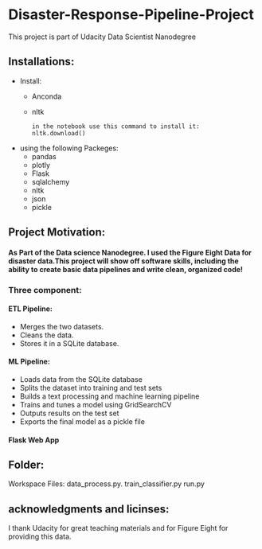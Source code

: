 # Disaster-Response-Pipeline-Project
This project is part of Udacity Data Scientist Nanodegree 

## Installations:
  - Install:
    - Anconda
    - nltk
    
          in the notebook use this command to install it:
          nltk.download()
        
    
    
  - using the following Packeges:
    - pandas
    - plotly
    - Flask
    - sqlalchemy
    - nltk
    - json
    - pickle
## Project Motivation:
   #### As Part of the Data science Nanodegree. I used the Figure Eight Data for disaster data.This project will show off software skills, including the ability to create basic data pipelines and write clean, organized code!
   ###  Three component:
   #### ETL Pipeline:
   - Merges the two datasets.
   - Cleans the data.
   - Stores it in a SQLite database.
   #### ML Pipeline:
   - Loads data from the SQLite database
   - Splits the dataset into training and test sets
   - Builds a text processing and machine learning pipeline
   - Trains and tunes a model using GridSearchCV
   - Outputs results on the test set
   - Exports the final model as a pickle file
   #### Flask Web App
   
## Folder:
Workspace
Files:
data_process.py.
train_classifier.py
run.py

## acknowledgments and licinses:
I thank Udacity for great teaching materials and for Figure Eight for providing this data.
